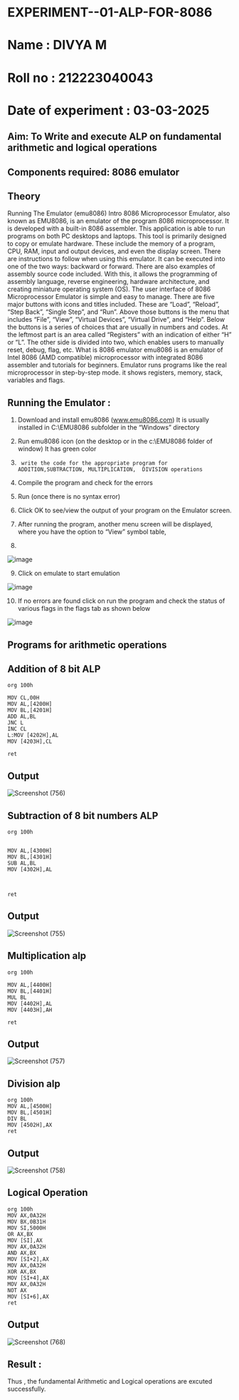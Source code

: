 # EXPERIMENT--01-ALP-FOR-8086
# Name : DIVYA M

# Roll no : 212223040043

# Date of experiment : 03-03-2025





## Aim: To Write and execute ALP on fundamental arithmetic and logical operations
## Components required: 8086  emulator 
## Theory 
Running The Emulator (emu8086) Intro 8086 Microprocessor Emulator, also known as EMU8086, is an emulator of the program 8086 microprocessor. It is developed with a built-in 8086 assembler. This application is able to run programs on both PC desktops and laptops. This tool is primarily designed to copy or emulate hardware. These include the memory of a program, CPU, RAM, input and output devices, and even the display screen. There are instructions to follow when using this emulator. It can be executed into one of the two ways: backward or forward. There are also examples of assembly source code included. With this, it allows the programming of assembly language, reverse engineering, hardware architecture, and creating miniature operating system (OS). The user interface of 8086 Microprocessor Emulator is simple and easy to manage. There are five major buttons with icons and titles included. These are “Load”, “Reload”, “Step Back”, “Single Step”, and “Run”. Above those buttons is the menu that includes “File”, “View”, “Virtual Devices”, “Virtual Drive”, and “Help”. Below the buttons is a series of choices that are usually in numbers and codes. At the leftmost part is an area called “Registers” with an indication of either “H” or “L”. The other side is divided into two, which enables users to manually reset, debug, flag, etc. What is 8086 emulator emu8086 is an emulator of Intel 8086 (AMD compatible) microprocessor with integrated 8086 assembler and tutorials for beginners. Emulator runs programs like the real microprocessor in step-by-step mode. it shows registers, memory, stack, variables and flags.


 ## Running the Emulator :
1.	Download and install emu8086 (www.emu8086.com) It is usually installed in C:\EMU8086 subfolder in the “Windows” directory
2.	  Run  emu8086 icon (on the desktop or in the c:\EMU8086 folder of window) It has green color 
 
 
3.		write the code for the appropriate program for ADDITION,SUBTRACTION, MULTIPLICATION,  DIVISION operations 

4.	 Compile the program and check for the errors 
5.	Run (once there is no syntax error) 

6.	Click OK to see/view the output of your program on the Emulator screen. 


7.	After running the program, another menu screen will be displayed, where you have the option to “View” symbol table,
8.	 


![image](https://user-images.githubusercontent.com/36288975/189273263-d65baae9-4b8f-4723-afb3-c0ffa4052b04.png)











9.	Click on emulate to start emulation 








![image](https://user-images.githubusercontent.com/36288975/189273273-9bb36ec1-e2e8-4892-8d35-37707332bfdc.png)








10.	If no errors are found click on run the program and check the status of various flags in the flags tab as shown below 






![image](https://user-images.githubusercontent.com/36288975/189273277-113a2a33-4a40-4ff8-95a5-ecd3a1f504fe.png)







## Programs for arithmetic  operations

## Addition  of 8 bit ALP 
```
org 100h

MOV CL,00H
MOV AL,[4200H]
MOV BL,[4201H]
ADD AL,BL
JNC L
INC CL
L:MOV [4202H],AL
MOV [4203H],CL

ret
```



## Output  
![Screenshot (756)](https://github.com/user-attachments/assets/da6926b9-072c-44c4-9254-253c38f77b74)

## Subtraction   of 8 bit numbers  ALP 
```
org 100h


MOV AL,[4300H]
MOV BL,[4301H]
SUB AL,BL
MOV [4302H],AL



ret
``` 
## Output  
![Screenshot (755)](https://github.com/user-attachments/assets/d528e05c-e16a-481d-ab30-4d82798a6c21)


## Multiplication alp 
```
org 100h

MOV AL,[4400H]
MOV BL,[4401H]
MUL BL
MOV [4402H],AL
MOV [4403H],AH

ret
```
 ## Output  
![Screenshot (757)](https://github.com/user-attachments/assets/e8f25332-db6c-4f26-9b76-71f7eee0a9b7)


## Division alp
```
org 100h
MOV AL,[4500H]
MOV BL,[4501H]
DIV BL
MOV [4502H],AX
ret

```
## Output  
![Screenshot (758)](https://github.com/user-attachments/assets/3bb46e6e-cd97-4727-aba0-2c92673df97f)

## Logical Operation
```
org 100h
MOV AX,0A32H
MOV BX,0B31H
MOV SI,5000H
OR AX,BX
MOV [SI],AX
MOV AX,0A32H
AND AX,BX
MOV [SI+2],AX
MOV AX,0A32H
XOR AX,BX
MOV [SI+4],AX
MOV AX,0A32H
NOT AX
MOV [SI+6],AX
ret
```
## Output
![Screenshot (768)](https://github.com/user-attachments/assets/bd5a96c9-c995-4b2d-a864-0439b6c91157)


## Result :
Thus , the fundamental Arithmetic and Logical operations are excuted successfully.
 








